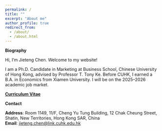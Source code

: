 ```yaml
---
permalink: /
title: ""
excerpt: "About me"
author_profile: true
redirect_from: 
  - /about/
  - /about.html
---
```

**Biography**

Hi, I’m Jieteng Chen. Welcome to my website!

I am a Ph.D. Candidate in Marketing at Business School, Chinese University of Hong Kong, advised by Professor T. Tony Ke. Before CUHK, I earned a B.A. in Economics from Xiamen University. I will be on the 2025–2026 academic job market.


[**Curriculum Vitae**](https://drive.google.com/file/d/1P99qBXW1YCkmhVx7x-yOj8d-ayxs6LKa/view?usp=sharing)



**Contact**

**Address**: Room 1149, 11/F, Cheng Yu Tung Building, 12 Chak Cheung Street, Shatin, New Territories, Hong Kong SAR, China  \
**Email**: [jieteng.chen@link.cuhk.edu.hk](mailto:jieteng.chen@link.cuhk.edu.hk)  
